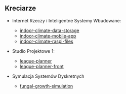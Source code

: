 ## Kreciarze

* Internet Rzeczy i Inteligentne Systemy Wbudowane:
  * [indoor-climate-data-storage](https://github.com/kreciarze/indoor-climate-data-storage)
  * [indoor-climate-mobile-app](https://github.com/kreciarze/indoor-climate-mobile-app)
  * [indoor-climate-raspi-files](https://github.com/kreciarze/indoor-climate-raspi-files)

* Studio Projektowe 1:
  * [league-planner](https://github.com/kreciarze/league-planner)
  * [league-planner-front](https://github.com/kreciarze/league-planner-front)
 
* Symulacja Systemów Dyskretnych
  * [fungal-growth-simulation](https://github.com/kreciarze/fungal-growth-simulation)
